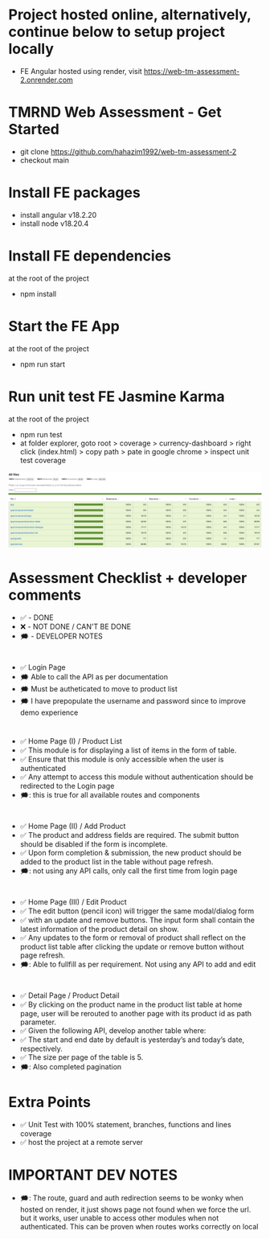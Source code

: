 # Project hosted online, alternatively, continue below to setup project locally
- FE Angular hosted using render, visit https://web-tm-assessment-2.onrender.com


# TMRND Web Assessment - Get Started

- git clone https://github.com/hahazim1992/web-tm-assessment-2
- checkout main

# Install FE packages

- install angular v18.2.20
- install node v18.20.4

# Install FE dependencies

at the root of the project
- npm install

# Start the FE App

at the root of the project
- npm run start

# Run unit test FE Jasmine Karma

at the root of the project
- npm run test
- at folder explorer, goto root > coverage > currency-dashboard > right click (index.html) > copy path > pate in google chrome > inspect unit test coverage

![App Preview](./unit-test-report.png)

# Assessment Checklist + developer comments

- ✅ - DONE
- ❌ - NOT DONE / CAN'T BE DONE
- 🗯️ - DEVELOPER NOTES
#
- ✅ Login Page
- 🗯️ Able to call the API as per documentation
- 🗯️ Must be autheticated to move to product list
- 🗯️ I have prepopulate the username and password since to improve demo experience 
#
- ✅ Home Page (I) / Product List
- ✅ This module is for displaying a list of items in the form of table.
- ✅ Ensure that this module is only accessible when the user is authenticated
- ✅ Any attempt to access this module without authentication should be redirected to the Login page
- 🗯️: this is true for all available routes and components
#
- ✅ Home Page (II) / Add Product
- ✅ The product and address fields are required. The submit button should be disabled if the form is incomplete.
- ✅ Upon form completion & submission, the new product should be added to the product list in the table without page refresh.
- 🗯️: not using any API calls, only call the first time from login page
#
- ✅ Home Page (III) / Edit Product
- ✅ The edit button (pencil icon) will trigger the same modal/dialog form
- ✅ with an update and remove buttons. The input form shall contain the latest information of the product detail on show.
- ✅ Any updates to the form or removal of product shall reflect on the product list table after clicking the update or remove button without page refresh.
- 🗯️: Able to fullfill as per requirement. Not using any API to add and edit
#
- ✅ Detail Page / Product Detail
- ✅ By clicking on the product name in the product list table at home page, user will be rerouted to another page with its product id as path parameter.
- ✅ Given the following API, develop another table where:
- ✅ The start and end date by default is yesterday’s and today’s date, respectively.
- ✅ The size per page of the table is 5.
- 🗯️: Also completed pagination

# Extra Points

- ✅ Unit Test with 100% statement, branches, functions and lines coverage
- ✅ host the project at a remote server

# IMPORTANT DEV NOTES
- 🗯️: The route, guard and auth redirection seems to be wonky when hosted on render, it just shows page not found when we force the url. but it works, user unable to access other modules when not authenticated. This can be proven when routes works correctly on local

